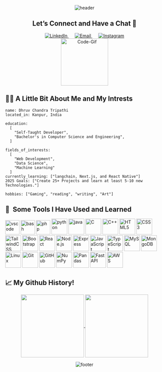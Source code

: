 <p align="center">
  <img src="https://capsule-render.vercel.app/api?type=waving&height=100&color=gradient&text=Hey%20%20Everyone%20!🕹️" alt="header"/>
</p>

<h2 align="center">Let’s Connect and Have a Chat 💬</h2>

<p align="center">
  <a href="https://linkedin.com/in/dctripathi">
    <img src="https://cdn3.iconfinder.com/data/icons/social-round-corner/512/linkdin__social_media_logo-64.png" alt="LinkedIn">
  </a>
&nbsp;&nbsp;&nbsp;&nbsp;
  <a href="mailto:dreektseayger@gmail.com">
    <img src="https://cdn4.iconfinder.com/data/icons/logos-brands-in-colors/48/google-gmail-64.png" alt="Email">
  </a>
&nbsp;&nbsp;&nbsp;&nbsp;
  <a href="https://www.instagram.com/__dhruvtripathi__/">
    <img src="https://cdn2.iconfinder.com/data/icons/social-icons-33/128/Instagram-64.png" alt="Instagram">
  </a>
<br>

<a>
      <img height=150 
src="https://media0.giphy.com/media/v1.Y2lkPTc5MGI3NjExemJ4djYzcTZsczVkYzA1MWNiYW03ZzNpbzczdHRrOXg3ZDFwb2FraSZlcD12MV9pbnRlcm5hbF9naWZfYnlfaWQmY3Q9Zw/78XCFBGOlS6keY1Bil/giphy.webp" alt="Code-Gif">
</a>
</p>

<h2>👨‍💻 A Little Bit About Me and My Intrests</h2>

```
name: Dhruv Chandra Tripathi
located_in: Kanpur, India

education:
  [
    "Self-Taught Developer",
    "Bachelor's in Computer Science and Engineering",
  ]

fields_of_interests:
  [
    "Web Development",
    "Data Science",
    "Machine Learning"
  ]
currently_learning: ["langchain, Next.js, and React Native"]
2025 Goals: ["Create 25+ Projects and learn at least 5-10 new Technologies."]

hobbies: ["Gaming", "reading", "writing", "Art"]
```
<h2> 🚀 &nbsp;Some Tools I Have Used and Learned</h2>
<p align="left">
<img src="https://cdn.jsdelivr.net/gh/devicons/devicon/icons/vscode/vscode-original.svg" alt="vscode" width="45" height="45"/>
<img src="https://cdn.jsdelivr.net/gh/devicons/devicon/icons/bash/bash-original.svg" alt="bash" width="45" height="45"/>
<img src="https://cdn.jsdelivr.net/gh/devicons/devicon/icons/php/php-original.svg" alt="php" width="45" height="45"/>
<img src="https://cdn.jsdelivr.net/gh/devicons/devicon@latest/icons/python/python-original-wordmark.svg" alt="python" width="50" height="50"/>
<img src="https://cdn.jsdelivr.net/gh/devicons/devicon@latest/icons/java/java-original-wordmark.svg" alt="java" width="50" height="50"/>
<img src="https://cdn.jsdelivr.net/gh/devicons/devicon@latest/icons/c/c-plain.svg" alt="C" width="50" height="50" />
  <img src="https://cdn.jsdelivr.net/gh/devicons/devicon@latest/icons/cplusplus/cplusplus-original.svg" alt="C++" width="50" height="50" />
  <img src="https://cdn.jsdelivr.net/gh/devicons/devicon@latest/icons/html5/html5-original-wordmark.svg" alt="HTML5" width="50" height="50" />
  <img src="https://cdn.jsdelivr.net/gh/devicons/devicon@latest/icons/css3/css3-original-wordmark.svg" alt="CSS3" width="50" height="50" />
  <img src="https://cdn.jsdelivr.net/gh/devicons/devicon@latest/icons/tailwindcss/tailwindcss-original.svg" alt="TailwindCSS" width="50" height="50" />
  <img src="https://cdn.jsdelivr.net/gh/devicons/devicon@latest/icons/bootstrap/bootstrap-original.svg" alt="Bootstrap" width="50" height="50" />
  <img src="https://cdn.jsdelivr.net/gh/devicons/devicon@latest/icons/react/react-original.svg" alt="React" width="50" height="50" />
  <img src="https://cdn.jsdelivr.net/gh/devicons/devicon@latest/icons/nodejs/nodejs-original-wordmark.svg" alt="Node.js" width="50" height="50" />
  <img src="https://cdn.jsdelivr.net/gh/devicons/devicon@latest/icons/express/express-original.svg" alt="Express" width="50" height="50" />
  <img src="https://cdn.jsdelivr.net/gh/devicons/devicon@latest/icons/javascript/javascript-original.svg" alt="JavaScript" width="50" height="50" />
  <img src="https://cdn.jsdelivr.net/gh/devicons/devicon@latest/icons/typescript/typescript-original.svg" alt="TypeScript" width="50" height="50" />
  <img src="https://cdn.jsdelivr.net/gh/devicons/devicon@latest/icons/mysql/mysql-original-wordmark.svg" alt="MySQL" width="50" height="50" />
  <img src="https://cdn.jsdelivr.net/gh/devicons/devicon@latest/icons/mongodb/mongodb-original-wordmark.svg" alt="MongoDB" width="50" height="50" />
  <img src="https://cdn.jsdelivr.net/gh/devicons/devicon@latest/icons/linux/linux-original.svg" alt="Linux" width="50" height="50" />
  <img src="https://cdn.jsdelivr.net/gh/devicons/devicon@latest/icons/git/git-original.svg" alt="Git" width="50" height="50" />
  <img src="https://cdn.jsdelivr.net/gh/devicons/devicon@latest/icons/github/github-original-wordmark.svg" alt="GitHub" width="50" height="50" />
  <img src="https://cdn.jsdelivr.net/gh/devicons/devicon@latest/icons/numpy/numpy-original.svg" alt="NumPy" width="50" height="50" />
  <img src="https://cdn.jsdelivr.net/gh/devicons/devicon@latest/icons/pandas/pandas-line-wordmark.svg" alt="Pandas" width="50" height="50"/>
  <img src="https://cdn.jsdelivr.net/gh/devicons/devicon@latest/icons/fastapi/fastapi-original-wordmark.svg" alt="FastAPI" width="50" height="50" />
  <img src="https://cdn.jsdelivr.net/gh/devicons/devicon@latest/icons/amazonwebservices/amazonwebservices-original-wordmark.svg" alt="AWS" width="50" height="50" />          
</p>

<h2>📈 My Github History!</h2>
<p align="center">

<a href="https://github.com/c-rew1nd/github-readme-stats">
  <img height=200 align="center" src="https://github-readme-stats.vercel.app/api?username=c-rew1nd&show_icons=true&theme=transparent"  />
</a>
<a href="https://github.com/c-rew1nd/convoychat">
  <img height=200 align="center" src="https://github-readme-stats.vercel.app/api/top-langs?username=c-rew1nd&layout=compact&langs_count=8&card_width=320&theme=transparent" />
</a>
</p>

<p align="center">
  <img src="https://capsule-render.vercel.app/api?type=waving&height=300&color=gradient&section=footer" alt="footer"/>
</p>





